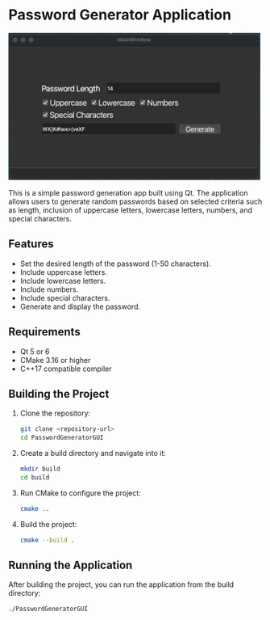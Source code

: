 # Password Generator Application

<img src="Images/Password_Generator_Screenshot.png" alt="Alt text" width="500">


This is a simple password generation app built using Qt. The application allows users to generate random passwords based on selected criteria such as length, inclusion of uppercase letters, lowercase letters, numbers, and special characters.

## Features

- Set the desired length of the password (1-50 characters).
- Include uppercase letters.
- Include lowercase letters.
- Include numbers.
- Include special characters.
- Generate and display the password.

## Requirements

- Qt 5 or 6
- CMake 3.16 or higher
- C++17 compatible compiler

## Building the Project

1. Clone the repository:
    ```sh
    git clone <repository-url>
    cd PasswordGeneratorGUI
    ```

2. Create a build directory and navigate into it:
    ```sh
    mkdir build
    cd build
    ```

3. Run CMake to configure the project:
    ```sh
    cmake ..
    ```

4. Build the project:
    ```sh
    cmake --build .
    ```

## Running the Application

After building the project, you can run the application from the build directory:
```sh
./PasswordGeneratorGUI
